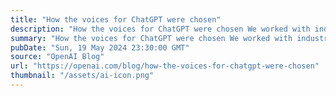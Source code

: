```yaml
---
title: "How the voices for ChatGPT were chosen"
description: "How the voices for ChatGPT were chosen We worked with industry-leading casting and directing professionals to narrow down over 400 submissions before selecting the 5 voices."
summary: "How the voices for ChatGPT were chosen We worked with industry-leading casting and directing professionals to narrow down over 400 submissions before selecting the 5 voices."
pubDate: "Sun, 19 May 2024 23:30:00 GMT"
source: "OpenAI Blog"
url: "https://openai.com/blog/how-the-voices-for-chatgpt-were-chosen"
thumbnail: "/assets/ai-icon.png"
---
```


